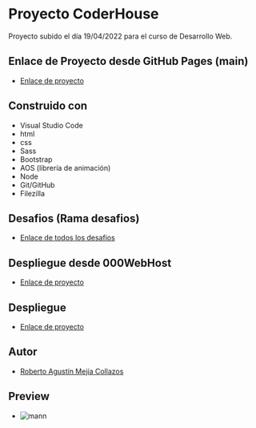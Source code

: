 # Proyecto CoderHouse

Proyecto subido el día 19/04/2022 para el curso de Desarrollo Web.

## Enlace de Proyecto desde GitHub Pages (main)

- [Enlace de proyecto](https://robermejia.github.io/coderhouse_desarrollo_web_36900/)

## Construido con

- Visual Studio Code
- html
- css
- Sass
- Bootstrap
- AOS (librería de animación)
- Node
- Git/GitHub
- Filezilla

## Desafios (Rama desafios)

- [Enlace de todos los desafios](https://github.com/robermejia/coderhouse_desarrollo_web_36900/tree/desafios)

## Despliegue desde 000WebHost

- [Enlace de proyecto](https://proyecto--coderhouse.000webhostapp.com/)

## Despliegue

- [Enlace de proyecto](https://robermejia.github.io/coderhouse_desarrollo_web_36900/)

## Autor

- [Roberto Agustín Mejía Collazos](https://github.com/robermejia)

## Preview
- ![mann](https://i.ibb.co/8LQK1fvt/1.jpg)